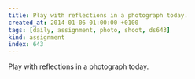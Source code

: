 ```yaml
---
title: Play with reflections in a photograph today.
created_at: 2014-01-06 01:00:00 +0100
tags: [daily, assignment, photo, shoot, ds643]
kind: assignment
index: 643
---
```


Play with reflections in a photograph today.
